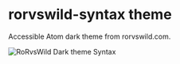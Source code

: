 # rorvswild-syntax theme

Accessible Atom dark theme from rorvswild.com.

![RoRvsWild Dark theme Syntax](https://basesecrete.com/rorvswild-theme/rorvswild-theme-atom-dark-syntax2.png)
